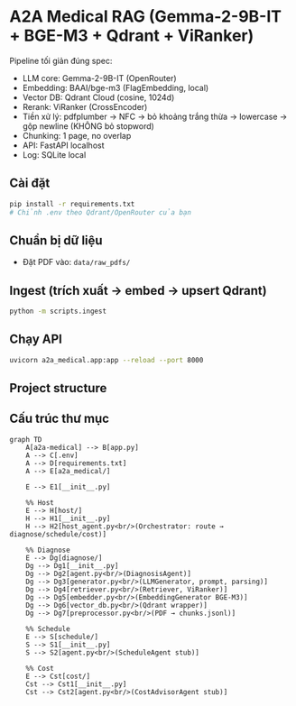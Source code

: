 # A2A Medical RAG (Gemma-2-9B-IT + BGE-M3 + Qdrant + ViRanker)

Pipeline tối giản đúng spec: 
- LLM core: Gemma-2-9B-IT (OpenRouter)
- Embedding: BAAI/bge-m3 (FlagEmbedding, local)
- Vector DB: Qdrant Cloud (cosine, 1024d)
- Rerank: ViRanker (CrossEncoder)
- Tiền xử lý: pdfplumber -> NFC -> bỏ khoảng trắng thừa -> lowercase -> gộp newline (KHÔNG bỏ stopword)
- Chunking: 1 page, no overlap
- API: FastAPI localhost
- Log: SQLite local

## Cài đặt
```bash
pip install -r requirements.txt
# Chỉnh .env theo Qdrant/OpenRouter của bạn
```

## Chuẩn bị dữ liệu
- Đặt PDF vào: `data/raw_pdfs/`

## Ingest (trích xuất -> embed -> upsert Qdrant)
```bash
python -m scripts.ingest
```

## Chạy API
```bash
uvicorn a2a_medical.app:app --reload --port 8000
```


## Project structure
## Cấu trúc thư mục

```mermaid
graph TD
    A[a2a-medical] --> B[app.py]
    A --> C[.env]
    A --> D[requirements.txt]
    A --> E[a2a_medical/]

    E --> E1[__init__.py]

    %% Host
    E --> H[host/]
    H --> H1[__init__.py]
    H --> H2[host_agent.py<br/>(Orchestrator: route → diagnose/schedule/cost)]

    %% Diagnose
    E --> Dg[diagnose/]
    Dg --> Dg1[__init__.py]
    Dg --> Dg2[agent.py<br/>(DiagnosisAgent)]
    Dg --> Dg3[generator.py<br/>(LLMGenerator, prompt, parsing)]
    Dg --> Dg4[retriever.py<br/>(Retriever, ViRanker)]
    Dg --> Dg5[embedder.py<br/>(EmbeddingGenerator BGE-M3)]
    Dg --> Dg6[vector_db.py<br/>(Qdrant wrapper)]
    Dg --> Dg7[preprocessor.py<br/>(PDF → chunks.jsonl)]

    %% Schedule
    E --> S[schedule/]
    S --> S1[__init__.py]
    S --> S2[agent.py<br/>(ScheduleAgent stub)]

    %% Cost
    E --> Cst[cost/]
    Cst --> Cst1[__init__.py]
    Cst --> Cst2[agent.py<br/>(CostAdvisorAgent stub)]

